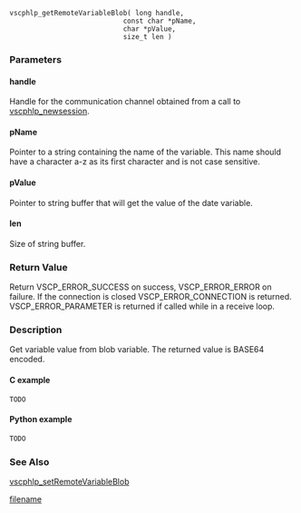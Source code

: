 

```clike
vscphlp_getRemoteVariableBlob( long handle, 
                            const char *pName, 
                            char *pValue, 
                            size_t len ) 
```

### Parameters

#### handle
Handle for the communication channel obtained from a call to [vscphlp_newsession](vscphlp_newsession.md).

#### pName
Pointer to a string containing the name of the variable. This name should have a character a-z as its first character and is not case sensitive.

#### pValue
Pointer to string buffer that will get the value of the date variable.

#### len
Size of string buffer.

### Return Value
Return VSCP_ERROR_SUCCESS on success, VSCP_ERROR_ERROR on failure. If the connection is closed VSCP_ERROR_CONNECTION is returned. VSCP_ERROR_PARAMETER is returned if called while in a receive loop.

### Description
Get variable value from blob variable. The returned value is BASE64 encoded. 

#### C example

```clike
TODO
```

#### Python example

```python
TODO
```

### See Also
[vscphlp_setRemoteVariableBlob](vscphlp_setremotevariableblob.md)



[filename](./bottom_copyright.md ':include')